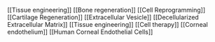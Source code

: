 [[Tissue engineering]]
[[Bone regeneration]]
[[Cell Reprogramming]]
[[Cartilage Regeneration]]
[[Extracellular Vesicle]]
[[Decellularized Extracellular Matrix]]
[[Tissue engineering]]
[[Cell therapy]]
[[Corneal endothelium]]
[[Human Corneal Endothelial Cells]]
